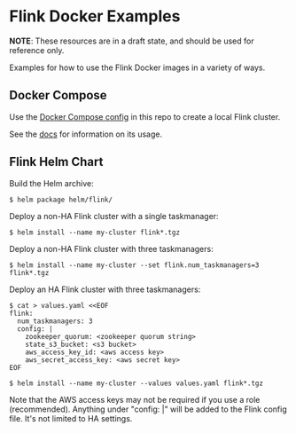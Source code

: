 Flink Docker Examples
=====================

**NOTE**: These resources are in a draft state, and should be used for reference only.

Examples for how to use the Flink Docker images in a variety of ways.

Docker Compose
--------------

Use the [Docker Compose config](docker-compose.yml) in this repo to create a local Flink cluster.

See the [docs](https://ci.apache.org/projects/flink/flink-docs-release-1.2/setup/docker.html) for
information on its usage.

Flink Helm Chart
----------------

Build the Helm archive:

    $ helm package helm/flink/

Deploy a non-HA Flink cluster with a single taskmanager:

    $ helm install --name my-cluster flink*.tgz

Deploy a non-HA Flink cluster with three taskmanagers:

    $ helm install --name my-cluster --set flink.num_taskmanagers=3 flink*.tgz

Deploy an HA Flink cluster with three taskmanagers:

    $ cat > values.yaml <<EOF
    flink:
      num_taskmanagers: 3
      config: |
        zookeeper_quorum: <zookeeper quorum string>
        state_s3_bucket: <s3 bucket>
        aws_access_key_id: <aws access key>
        aws_secret_access_key: <aws secret key>
    EOF

    $ helm install --name my-cluster --values values.yaml flink*.tgz

Note that the AWS access keys may not be required if you use a role (recommended). Anything under "config: |" will be added to the Flink config file. It's not limited to HA settings.